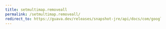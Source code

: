 ```yaml
---
title: setmultimap.removeall
permalink: /setmultimap.removeall/
redirect_to: https://guava.dev/releases/snapshot-jre/api/docs/com/google/common/collect/SetMultimap.html#removeAll-java.lang.Object-
---
```


